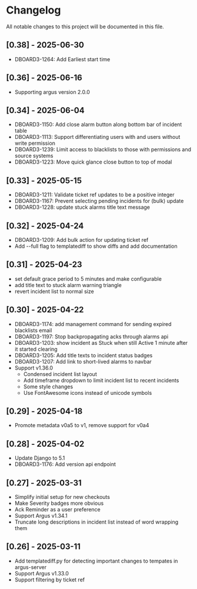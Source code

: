 # Changelog

All notable changes to this project will be documented in this file.

## [0.38] - 2025-06-30
- DBOARD3-1264: Add Earliest start time
  
## [0.36] - 2025-06-16
- Supporting argus version 2.0.0
  
## [0.34] - 2025-06-04
- DBOARD3-1150: Add close alarm button along bottom bar of incident table
- DBOARD3-1113: Support differentiating users with and users without write permission
- DBOARD3-1239: Limit access to blacklists to those with permissions and source systems
- DBOARD3-1223: Move quick glance close button to top of modal

## [0.33] - 2025-05-15
- DBOARD3-1211: Validate ticket ref updates to be a positive integer
- DBOARD3-1167: Prevent selecting pending incidents for (bulk) update
- DBOARD3-1228: update stuck alarms title text message

## [0.32] - 2025-04-24
- DBOARD3-1209: Add bulk action for updating ticket ref
- Add --full flag to templatediff to show diffs and add documentation

## [0.31] - 2025-04-23
- set default grace period to 5 minutes and make configurable
- add title text to stuck alarm warning triangle
- revert incident list to normal size

## [0.30] - 2025-04-22
- DBOARD3-1174: add management command for sending expired blacklists email
- DBOARD3-1197: Stop backpropagating acks through alarms api
- DBOARD3-1203: show incident as Stuck when still Active 1 minute after it started clearing
- DBOARD3-1205: Add title texts to incident status badges
- DBOARD3-1207: Add link to short-lived alarms to navbar
- Support v1.36.0
  - Condensed incident list layout
  - Add timeframe dropdown to limit incident list to recent incidents
  - Some style changes
  - Use FontAwesome icons instead of unicode symbols

## [0.29] - 2025-04-18
- Promote metadata v0a5 to v1, remove support for v0a4

## [0.28] - 2025-04-02
- Update Django to 5.1
- DBOARD3-1176: Add version api endpoint

## [0.27] - 2025-03-31
- Simplify initial setup for new checkouts
- Make Severity badges more obvious
- Ack Reminder as a user preference
- Support Argus v1.34.1
- Truncate long descriptions in incident list instead of word wrapping them

## [0.26] - 2025-03-11
- Add templatediff.py for detecting important changes to tempates in argus-server
- Support Argus v1.33.0
- Support filtering by ticket ref
